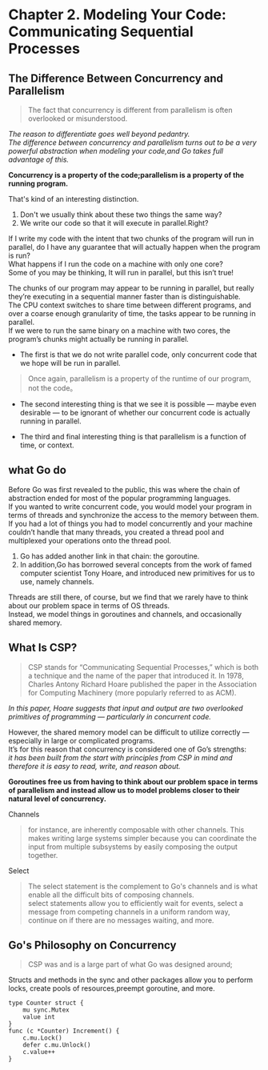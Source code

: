 # Chapter 2. Modeling Your Code: Communicating Sequential Processes

## The Difference Between Concurrency and Parallelism
> The fact that concurrency is different from parallelism is often overlooked or misunderstood.

*The reason to differentiate goes well beyond pedantry.<br>
The difference between concurrency and parallelism turns out to be a very powerful abstraction when modeling your code,and Go takes full advantage of this.*

**Concurrency is a property of the code;parallelism is a property of the running program.**

That's kind of an interesting distinction.
1. Don't we usually think about these two things the same way?
2. We write our code so that it will execute in parallel.Right?

If I write my code with the intent that two chunks of the program will run in parallel, do I have any guarantee that will actually happen when the program is run? <br>
What happens if I run the code on a machine with only one core? <br>
Some of you may be thinking, It will run in parallel, but this isn’t true!

The chunks of our program may appear to be running in parallel, but really they’re executing in a sequential manner faster than is distinguishable.<br>
The CPU context switches to share time between different programs, and over a coarse enough granularity of time, the tasks appear to be running in parallel.<br> 
If we were to run the same binary on a machine with two cores, the program’s chunks might actually be running in parallel.

- The first is that we do not write parallel code,  only concurrent code that we hope will be run in parallel. 
>Once again, parallelism is a property of the runtime of our program, not the code。

- The second interesting thing is that we see it is possible — maybe even desirable — to be ignorant of whether our concurrent code is actually running in parallel.

- The third and final interesting thing is that parallelism is a function of time, or context.

## what Go do
Before Go was first revealed to the public, this was where the chain of abstraction ended for most of the popular programming languages. <br>
If you wanted to write concurrent code, you would model your program in terms of threads and synchronize the access to the memory between them. <br>
If you had a lot of things you had to model concurrently and your machine couldn’t handle that many threads, you created a thread pool and multiplexed your operations onto the thread pool.

1. Go has added another link in that chain: the goroutine.
2. In addition,Go has borrowed several concepts from the work of famed computer scientist Tony Hoare, and introduced new primitives for us to use, namely channels.

Threads are still there, of course, but we find that we rarely have to think about our problem space in terms of OS threads. <br>
Instead, we model things in goroutines and channels, and occasionally shared memory.

## What Is CSP?
> CSP stands for “Communicating Sequential Processes,” which is both a technique and the name of the
paper that introduced it. In 1978, Charles Antony Richard Hoare published the paper in the
Association for Computing Machinery (more popularly referred to as ACM).

*In this paper, Hoare suggests that input and output are two overlooked primitives of programming —
 particularly in concurrent code.*
 
 However, the shared memory model can be difficult to utilize correctly — especially in large or complicated programs. <br>
 It’s for this reason that concurrency is considered one of Go’s strengths: <br>
*it has been built from the start with principles from CSP in mind and therefore it is easy to read, write, and reason about.*

**Goroutines free us from having to think about our problem space in terms of parallelism and instead
  allow us to model problems closer to their natural level of concurrency.**
  
Channels
> for instance, are inherently composable with other channels. 
This makes writing large systems simpler because you can coordinate the input from multiple subsystems by easily composing the output together.

Select
> The select statement is the complement to Go's channels and is what enable all the difficult bits of composing channels.<br>
select statements allow you to efficiently wait for events, select a message from competing channels in a uniform random way, continue on if there are no messages waiting, and more.

## Go's Philosophy on Concurrency
>CSP was and is a large part of what Go was designed around;

Structs and methods in the sync and other packages allow you to perform locks, create pools of resources,preempt goroutine, and more.
    
    type Counter struct {
        mu sync.Mutex
        value int
    }
    func (c *Counter) Increment() {
        c.mu.Lock()
        defer c.mu.Unlock()
        c.value++
    }